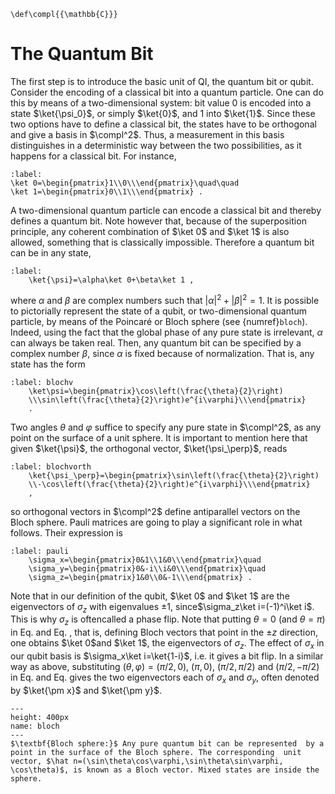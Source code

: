 ```{math}
\def\compl{{\mathbb{C}}}
```

# The Quantum Bit

The first step is to introduce the basic unit of QI, the quantum bit or qubit. Consider the encoding of a classical bit into a quantum particle. One can do this by means of a two-dimensional system: bit value 0 is encoded into a state $\ket{\psi_0}$, or simply $\ket{0}$, and 1 into $\ket{1}$. Since these two options have to define a classical bit, the states have to be orthogonal and give a basis in $\compl^2$. Thus, a measurement in this basis distinguishes in a deterministic way between the two possibilities, as it happens for a classical bit. For instance,

```{math}
:label:
\ket 0=\begin{pmatrix}1\\0\\\end{pmatrix}\quad\quad
\ket 1=\begin{pmatrix}0\\1\\\end{pmatrix} .
```

A two-dimensional quantum particle can encode a classical bit and thereby defines a quantum bit. Note however that, because of the superposition principle, any coherent combination of $\ket 0$ and
$\ket 1$ is also allowed, something that is classically impossible. Therefore a quantum bit can be in any state,

```{math}
:label:
    \ket{\psi}=\alpha\ket 0+\beta\ket 1 ,
```

where $\alpha$ and $\beta$ are complex numbers such that $|\alpha|^2+|\beta|^2=1$. It is possible to pictorially represent the state of a qubit, or two-dimensional quantum particle, by means of the Poincaré or Bloch sphere (see {numref}`bloch`). Indeed, using the fact that the global phase of any pure state is irrelevant, $\alpha$ can always be taken real. Then, any quantum bit can be specified by a complex number $\beta$, since $\alpha$ is fixed because of normalization. That is, any state has the form

```{math}
:label: blochv
    \ket\psi=\begin{pmatrix}\cos\left(\frac{\theta}{2}\right)
    \\\sin\left(\frac{\theta}{2}\right)e^{i\varphi}\\\end{pmatrix}
    .
```

Two angles $\theta$ and $\varphi$ suffice to specify any pure state in $\compl^2$, as any point on the surface of a unit sphere. It is important to mention here that given $\ket{\psi}$, the orthogonal vector, $\ket{\psi_\perp}$, reads

```{math}
:label: blochvorth
    \ket{\psi_\perp}=\begin{pmatrix}\sin\left(\frac{\theta}{2}\right)
    \\-\cos\left(\frac{\theta}{2}\right)e^{i\varphi}\\\end{pmatrix}
    ,
```

so orthogonal vectors in $\compl^2$ define antiparallel vectors on
the Bloch sphere. Pauli matrices are going to play a significant role
in what follows. Their expression is

```{math}
:label: pauli
    \sigma_x=\begin{pmatrix}0&1\\1&0\\\end{pmatrix}\quad
    \sigma_y=\begin{pmatrix}0&-i\\i&0\\\end{pmatrix}\quad
    \sigma_z=\begin{pmatrix}1&0\\0&-1\\\end{pmatrix} .
```

Note that in our definition of the qubit, $\ket 0$ and $\ket 1$ are the eigenvectors of $\sigma_z$ with eigenvalues $\pm 1$, since$\sigma_z\ket i=(-1)^i\ket i$. This is why $\sigma_z$ is oftencalled a phase flip. Note that putting $\theta=0$ (and $\theta=\pi$) in Eq. [](blochv) and Eq. [](blochvorth), that is, defining Bloch vectors that point in the $\pm z$ direction, one obtains $\ket 0$and $\ket 1$, the eigenvectors of $\sigma_z$. The effect of $\sigma_x$ in our qubit basis is $\sigma_x\ket i=\ket{1-i}$, i.e. it gives a bit flip. In a similar way as above, substituting $(\theta,\varphi)=(\pi/2,0)$, $(\pi,0)$, $(\pi/2,\pi/2)$ and $(\pi/2,-\pi/2)$ in Eq. [](blochv) and Eq. [](blochvorth) gives the two eigenvectors each of $\sigma_x$ and $\sigma_y$, often denoted by $\ket{\pm x}$ and $\ket{\pm y}$.

```{figure} ./qubit.png
---
height: 400px
name: bloch
---
$\textbf{Bloch sphere:}$ Any pure quantum bit can be represented  by a point in the surface of the Bloch sphere. The corresponding  unit vector, $\hat n=(\sin\theta\cos\varphi,\sin\theta\sin\varphi,  \cos\theta)$, is known as a Bloch vector. Mixed states are inside the sphere.
```




